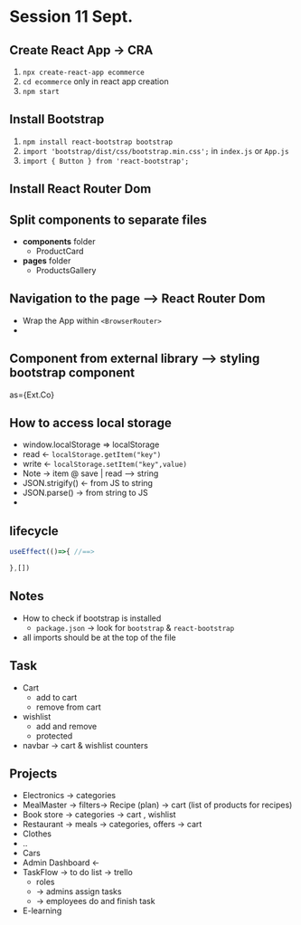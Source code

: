 # Session 11 Sept.

## Create React App -> CRA
1. `npx create-react-app ecommerce`
2. `cd ecommerce` only in react app creation
3. `npm start`

## Install Bootstrap
1. `npm install react-bootstrap bootstrap`
2. `import 'bootstrap/dist/css/bootstrap.min.css';` in `index.js` or `App.js`
3. `import { Button } from 'react-bootstrap';`

## Install React Router Dom




## Split components to separate files
- **components** folder
  - ProductCard
- **pages** folder
  - ProductsGallery

## Navigation to the page --> React Router Dom
- Wrap the App within `<BrowserRouter>`
- 


## Component from external library --> styling bootstrap component
as={Ext.Co}

## How to access local storage
- window.localStorage => localStorage
-  read <- `localStorage.getItem("key")`
-  write <- `localStorage.setItem("key",value)`
-  Note -> item @ save | read --> string
-  JSON.strigify() <- from JS to string
-  JSON.parse() -> from string to JS
-  

## lifecycle
```jsx
useEffect(()=>{ //==>

},[])
```

## Notes
- How to check if bootstrap is installed
  - `package.json` -> look for `bootstrap` & `react-bootstrap`
- all imports should be at the top of the file

## Task 
- Cart
  - add to cart
  - remove from cart
- wishlist
  - add and remove 
  - protected
- navbar -> cart & wishlist counters

## Projects 
- Electronics -> categories
- MealMaster -> filters-> Recipe (plan) -> cart (list of products for recipes)
- Book store -> categories -> cart , wishlist
- Restaurant -> meals -> categories, offers -> cart
- Clothes 
- .. 
- Cars
- Admin Dashboard <-
- TaskFlow -> to do list -> trello
  - roles 
  - -> admins assign tasks
  - -> employees do and finish task
- E-learning
